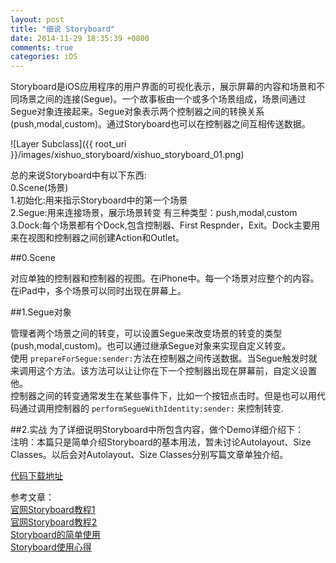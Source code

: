 ```yaml
---
layout: post
title: "细说 Storyboard"
date: 2014-11-29 18:35:39 +0800
comments: true
categories: iOS
---
```


Storyboard是iOS应用程序的用户界面的可视化表示，展示屏幕的内容和场景和不同场景之间的连接(Segue)。一个故事板由一个或多个场景组成，场景间通过Segue对象连接起来。Segue对象表示两个控制器之间的转换关系(push,modal,custom)。通过Storyboard也可以在控制器之间互相传送数据。  

![Layer Subclass]({{ root_uri }}/images/xishuo_storyboard/xishuo_storyboard_01.png)  

总的来说Storyboard中有以下东西:  
0.Scene(场景)  
1.初始化:用来指示Storyboard中的第一个场景  
2.Segue:用来连接场景，展示场景转变  有三种类型：push,modal,custom
3.Dock:每个场景都有个Dock,包含控制器、First Respnder，Exit。Dock主要用来在视图和控制器之间创建Action和Outlet。  

##0.Scene

对应单独的控制器和控制器的视图。在iPhone中。每一个场景对应整个的内容。在iPad中，多个场景可以同时出现在屏幕上。

##1.Segue对象

管理者两个场景之间的转变，可以设置Segue来改变场景的转变的类型(push,modal,custom)。也可以通过继承Segue对象来实现自定义转变。  
使用 ``prepareForSegue:sender:``方法在控制器之间传送数据。当Segue触发时就来调用这个方法。该方法可以让让你在下一个控制器出现在屏幕前，自定义设置他。  
控制器之间的转变通常发生在某些事件下，比如一个按钮点击时。但是也可以用代码通过调用控制器的 ``performSegueWithIdentity:sender:`` 来控制转变.

##2.实战
为了详细说明Storyboard中所包含内容，做个Demo详细介绍下：  
注明：本篇只是简单介绍Storyboard的基本用法，暂未讨论Autolayout、Size Classes。以后会对Autolayout、Size Classes分别写篇文章单独介绍。  

[代码下载地址](https://github.com/iYiming/YMStoryboard)  

参考文章：  
[官网Storyboard教程1](https://developer.apple.com/library/ios/documentation/general/conceptual/Devpedia-CocoaApp/Storyboard.html)  
[官网Storyboard教程2](https://developer.apple.com/library/ios/referencelibrary/GettingStarted/RoadMapiOS/SecondTutorial.html)  
[Storyboard的简单使用](http://my.oschina.net/plumsoft/blog/53886)  
[Storyboard使用心得](http://blog.csdn.net/quanqinyang/article/details/17137759)  